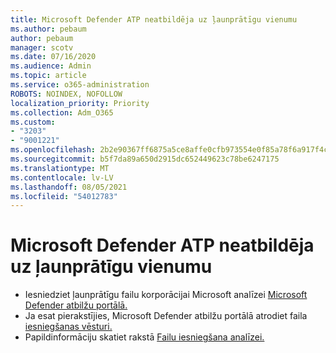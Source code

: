 ```yaml
---
title: Microsoft Defender ATP neatbildēja uz ļaunprātīgu vienumu
ms.author: pebaum
author: pebaum
manager: scotv
ms.date: 07/16/2020
ms.audience: Admin
ms.topic: article
ms.service: o365-administration
ROBOTS: NOINDEX, NOFOLLOW
localization_priority: Priority
ms.collection: Adm_O365
ms.custom:
- "3203"
- "9001221"
ms.openlocfilehash: 2b2e90367ff6875a5ce8affe0cfb973554e0f85a78f6a917f4c520640018ac93
ms.sourcegitcommit: b5f7da89a650d2915dc652449623c78be6247175
ms.translationtype: MT
ms.contentlocale: lv-LV
ms.lasthandoff: 08/05/2021
ms.locfileid: "54012783"
---
```

# <a name="microsoft-defender-atp-missed-a-malicious-item"></a>Microsoft Defender ATP neatbildēja uz ļaunprātīgu vienumu

- Iesniedziet ļaunprātīgu failu korporācijai Microsoft analīzei [Microsoft Defender atbilžu portālā.](https://www.microsoft.com/wdsi/filesubmission/) 
- Ja esat pierakstījies, Microsoft Defender atbilžu portālā atrodiet faila [iesniegšanas vēsturi.](https://www.microsoft.com/wdsi/submissionhistory)
- Papildinformāciju skatiet rakstā [Failu iesniegšana analīzei.](/windows/security/threat-protection/intelligence/submission-guide)